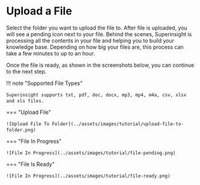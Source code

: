 # Upload a File

Select the folder you want to upload the file to. After file is uploaded, you will see a pending icon next to your file. Behind the scenes, Superinsight is processing all the contents in your file and helping you to build your knowledge base. Depending on how big your files are, this process can take a few minutes to up to an hour.

Once the file is ready, as shown in the screenshots below, you can continue to the next step.

!!! note "Supported File Types"

    Superinsight supports txt, pdf, doc, docx, mp3, mp4, m4a, csv, xlsx and xls files.

=== "Upload File"

    ![Upload File To Folder](../assets/images/tutorial/upload-file-to-folder.png)

=== "File In Progress"

    ![File In Progress](../assets/images/tutorial/file-pending.png)

=== "File Is Ready"

    ![File In Progress](../assets/images/tutorial/file-ready.png)
